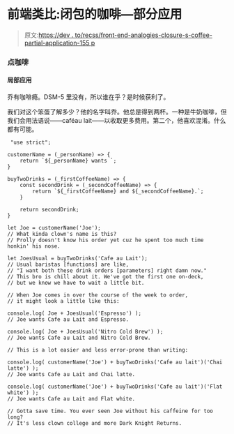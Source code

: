 # 前端类比:闭包的咖啡—部分应用

> 原文:[https://dev . to/recss/front-end-analogies-closure-s-coffee-partial-application-155 p](https://dev.to/recss/front-end-analogies-closure-s-coffee-partial-application-155p)

### [](#ordering-coffee)点咖啡

#### [](#partial-application)局部应用

乔有咖啡瘾。DSM-5 里没有，所以谁在乎？是时候获利了。

我们对这个笨蛋了解多少？他的名字叫乔。他总是得到两杯。一种是牛奶咖啡，但我们会用法语说——caféau lait——以收取更多费用。第二个，他喜欢混淆。什么都有可能。

```
 "use strict";

customerName = (_personName) => {
    return `${_personName} wants `;
}

buyTwoDrinks = (_firstCoffeeName) => {
    const secondDrink = (_secondCoffeeName) => {
        return `${_firstCoffeeName} and ${_secondCoffeeName}.`;
    }

    return secondDrink;
}

let Joe = customerName('Joe');
// What kinda clown's name is this?
// Prolly doesn't know his order yet cuz he spent too much time honkin' his nose.

let JoesUsual = buyTwoDrinks('Cafe au Lait');
// Usual baristas [functions] are like,
// "I want both these drink orders [parameters] right damn now."
// This bro is chill about it. We've got the first one on-deck,
// but we know we have to wait a little bit.

// When Joe comes in over the course of the week to order,
// it might look a little like this:

console.log( Joe + JoesUsual('Espresso') );
// Joe wants Cafe au Lait and Espresso.

console.log( Joe + JoesUsual('Nitro Cold Brew') );
// Joe wants Cafe au Lait and Nitro Cold Brew.

// This is a lot easier and less error-prone than writing:

console.log( customerName('Joe') + buyTwoDrinks('Cafe au lait')('Chai latte') );
// Joe wants Cafe au Lait and Chai latte.

console.log( customerName('Joe') + buyTwoDrinks('Cafe au lait')('Flat white') );
// Joe wants Cafe au Lait and Flat white.

// Gotta save time. You ever seen Joe without his caffeine for too long?
// It's less clown college and more Dark Knight Returns. 
```